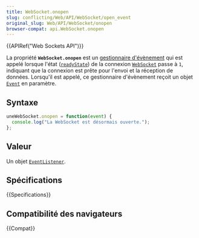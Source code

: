 ```yaml
---
title: WebSocket.onopen
slug: conflicting/Web/API/WebSocket/open_event
original_slug: Web/API/WebSocket/onopen
browser-compat: api.WebSocket.onopen
---
```

{{APIRef("Web Sockets API")}}

La propriété **`WebSocket.onopen`** est un [gestionnaire d'évènement](/fr/docs/Web/Events/Event_handlers) qui est appelé lorsque l'état ([`readyState`](/fr/docs/Web/API/WebSocket/readyState)) de la connexion [`WebSocket`](/fr/docs/Web/API/WebSocket) passe à `1`, indiquant que la connexion est prête pour l'envoi et la réception de données. Lorsqu'il est appelé, ce gestionnaire d'évènement reçoit un objet [`Event`](/fr/docs/Web/API/Event) en paramètre.

## Syntaxe

```js
uneWebSocket.onopen = function(event) {
  console.log("La WebSocket est désormais ouverte.");
};
```

## Valeur

Un objet [`EventListener`](/fr/docs/Web/API/EventListener).

## Spécifications

{{Specifications}}

## Compatibilité des navigateurs

{{Compat}}
